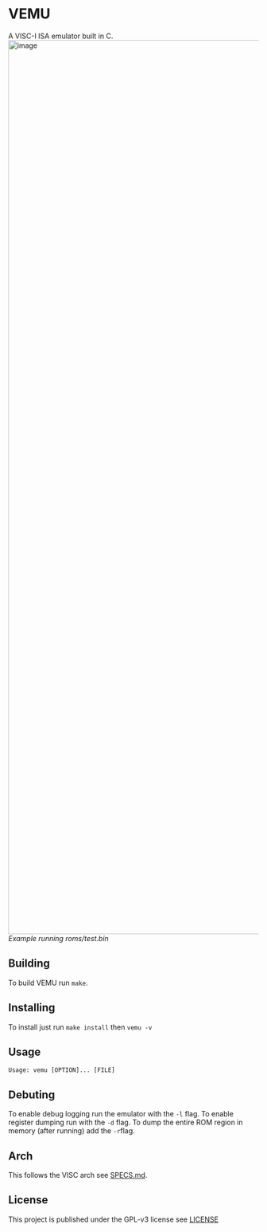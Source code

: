 # VEMU
A VISC-I ISA emulator built in C. 
<img width="1795" alt="image" src="https://github.com/KevinAlavik/VEMU/assets/95900603/87a80e7f-0aff-4094-b85b-03b9b358e9ea">
*Example running roms/test.bin*

## Building
To build VEMU run `make`.

## Installing
To install just run `make install` then `vemu -v`

## Usage
`Usage: vemu [OPTION]... [FILE]`

## Debuting
To enable debug logging run the emulator with the `-l` flag. To enable register dumping run with the `-d` flag. To dump the entire ROM region in memory (after running) add the `-r`flag.

## Arch
This follows the VISC arch see [SPECS.md](SPECS.md).

## License
This project is published under the GPL-v3 license see [LICENSE](LICENSE)
